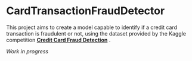 # CardTransactionFraudDetector
This project aims to create a model capable  to identify if a credit card transaction is fraudulent or not, using the dataset provided by the Kaggle competition [**Credit Card Fraud Detection**](https://www.kaggle.com/datasets/mlg-ulb/creditcardfraud) .

*Work in progress*
